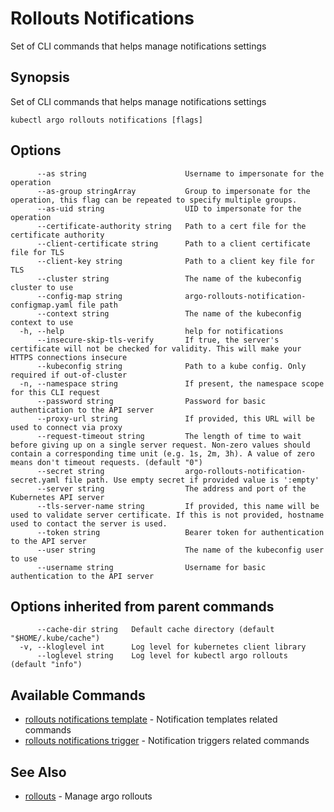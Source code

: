 # Rollouts Notifications

Set of CLI commands that helps manage notifications settings

## Synopsis

Set of CLI commands that helps manage notifications settings

```shell
kubectl argo rollouts notifications [flags]
```

## Options

```
      --as string                      Username to impersonate for the operation
      --as-group stringArray           Group to impersonate for the operation, this flag can be repeated to specify multiple groups.
      --as-uid string                  UID to impersonate for the operation
      --certificate-authority string   Path to a cert file for the certificate authority
      --client-certificate string      Path to a client certificate file for TLS
      --client-key string              Path to a client key file for TLS
      --cluster string                 The name of the kubeconfig cluster to use
      --config-map string              argo-rollouts-notification-configmap.yaml file path
      --context string                 The name of the kubeconfig context to use
  -h, --help                           help for notifications
      --insecure-skip-tls-verify       If true, the server's certificate will not be checked for validity. This will make your HTTPS connections insecure
      --kubeconfig string              Path to a kube config. Only required if out-of-cluster
  -n, --namespace string               If present, the namespace scope for this CLI request
      --password string                Password for basic authentication to the API server
      --proxy-url string               If provided, this URL will be used to connect via proxy
      --request-timeout string         The length of time to wait before giving up on a single server request. Non-zero values should contain a corresponding time unit (e.g. 1s, 2m, 3h). A value of zero means don't timeout requests. (default "0")
      --secret string                  argo-rollouts-notification-secret.yaml file path. Use empty secret if provided value is ':empty'
      --server string                  The address and port of the Kubernetes API server
      --tls-server-name string         If provided, this name will be used to validate server certificate. If this is not provided, hostname used to contact the server is used.
      --token string                   Bearer token for authentication to the API server
      --user string                    The name of the kubeconfig user to use
      --username string                Username for basic authentication to the API server
```

## Options inherited from parent commands

```
      --cache-dir string   Default cache directory (default "$HOME/.kube/cache")
  -v, --kloglevel int      Log level for kubernetes client library
      --loglevel string    Log level for kubectl argo rollouts (default "info")
```

## Available Commands

* [rollouts notifications template](kubectl-argo-rollouts_notifications_template.md)	 - Notification templates related commands
* [rollouts notifications trigger](kubectl-argo-rollouts_notifications_trigger.md)	 - Notification triggers related commands

## See Also

* [rollouts](kubectl-argo-rollouts.md)	 - Manage argo rollouts
